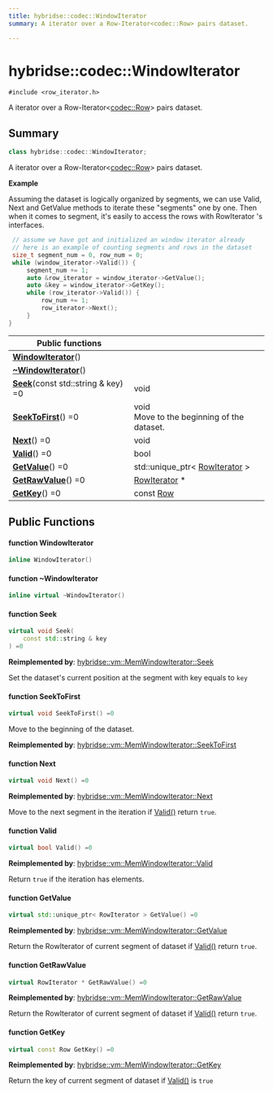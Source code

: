 ```yaml
---
title: hybridse::codec::WindowIterator
summary: A iterator over a Row-Iterator<codec::Row> pairs dataset. 

---
```

# hybridse::codec::WindowIterator



`#include <row_iterator.h>`

A iterator over a Row-Iterator<[codec::Row](/hybridse/usage/api/c++/Classes/classhybridse_1_1codec_1_1_row.md)> pairs dataset. 
## Summary

```cpp
class hybridse::codec::WindowIterator;
```
A iterator over a Row-Iterator<[codec::Row](/hybridse/usage/api/c++/Classes/classhybridse_1_1codec_1_1_row.md)> pairs dataset. 

**Example**

Assuming the dataset is logically organized by segments, we can use Valid, Next and GetValue methods to iterate these "segments" one by one. Then when it comes to segment, it's easily to access the rows with RowIterator 's interfaces. 

```cpp
 // assume we have got and initialized an window iterator already
 // here is an example of counting segments and rows in the dataset
 size_t segment_num = 0, row_num = 0;
 while (window_iterator->Valid()) {
     segment_num += 1;
     auto &row_iterator = window_iterator->GetValue();
     auto &key = window_iterator->GetKey();
     while (row_iterator->Valid()) {
         row_num += 1;
         row_iterator->Next();
     }
}
```


|  Public functions|            |
| -------------- | -------------- |
|**[WindowIterator](/hybridse/usage/api/c++/Classes/classhybridse_1_1codec_1_1_window_iterator.md#function-windowiterator)**()|  |
|**[~WindowIterator](/hybridse/usage/api/c++/Classes/classhybridse_1_1codec_1_1_window_iterator.md#function-~windowiterator)**()|  |
|**[Seek](/hybridse/usage/api/c++/Classes/classhybridse_1_1codec_1_1_window_iterator.md#function-seek)**(const std::string & key) =0| void  |
|**[SeekToFirst](/hybridse/usage/api/c++/Classes/classhybridse_1_1codec_1_1_window_iterator.md#function-seektofirst)**() =0| void <br>Move to the beginning of the dataset.  |
|**[Next](/hybridse/usage/api/c++/Classes/classhybridse_1_1codec_1_1_window_iterator.md#function-next)**() =0| void  |
|**[Valid](/hybridse/usage/api/c++/Classes/classhybridse_1_1codec_1_1_window_iterator.md#function-valid)**() =0| bool  |
|**[GetValue](/hybridse/usage/api/c++/Classes/classhybridse_1_1codec_1_1_window_iterator.md#function-getvalue)**() =0| std::unique_ptr< [RowIterator](/hybridse/usage/api/c++/Namespaces/namespacehybridse_1_1codec.md#typedef-rowiterator) >  |
|**[GetRawValue](/hybridse/usage/api/c++/Classes/classhybridse_1_1codec_1_1_window_iterator.md#function-getrawvalue)**() =0| [RowIterator](/hybridse/usage/api/c++/Namespaces/namespacehybridse_1_1codec.md#typedef-rowiterator) *  |
|**[GetKey](/hybridse/usage/api/c++/Classes/classhybridse_1_1codec_1_1_window_iterator.md#function-getkey)**() =0| const [Row](/hybridse/usage/api/c++/Classes/classhybridse_1_1codec_1_1_row.md)  |

## Public Functions

#### function WindowIterator

```cpp
inline WindowIterator()
```


#### function ~WindowIterator

```cpp
inline virtual ~WindowIterator()
```


#### function Seek

```cpp
virtual void Seek(
    const std::string & key
) =0
```


**Reimplemented by**: [hybridse::vm::MemWindowIterator::Seek](/hybridse/usage/api/c++/Classes/classhybridse_1_1vm_1_1_mem_window_iterator.md#function-seek)


Set the dataset's current position at the segment with key equals to `key`

#### function SeekToFirst

```cpp
virtual void SeekToFirst() =0
```

Move to the beginning of the dataset. 

**Reimplemented by**: [hybridse::vm::MemWindowIterator::SeekToFirst](/hybridse/usage/api/c++/Classes/classhybridse_1_1vm_1_1_mem_window_iterator.md#function-seektofirst)


#### function Next

```cpp
virtual void Next() =0
```


**Reimplemented by**: [hybridse::vm::MemWindowIterator::Next](/hybridse/usage/api/c++/Classes/classhybridse_1_1vm_1_1_mem_window_iterator.md#function-next)


Move to the next segment in the iteration if [Valid()](/hybridse/usage/api/c++/Classes/classhybridse_1_1codec_1_1_window_iterator.md#function-valid) return `true`. 

#### function Valid

```cpp
virtual bool Valid() =0
```


**Reimplemented by**: [hybridse::vm::MemWindowIterator::Valid](/hybridse/usage/api/c++/Classes/classhybridse_1_1vm_1_1_mem_window_iterator.md#function-valid)


Return `true` if the iteration has elements. 

#### function GetValue

```cpp
virtual std::unique_ptr< RowIterator > GetValue() =0
```


**Reimplemented by**: [hybridse::vm::MemWindowIterator::GetValue](/hybridse/usage/api/c++/Classes/classhybridse_1_1vm_1_1_mem_window_iterator.md#function-getvalue)


Return the RowIterator of current segment of dataset if [Valid()](/hybridse/usage/api/c++/Classes/classhybridse_1_1codec_1_1_window_iterator.md#function-valid) return `true`. 

#### function GetRawValue

```cpp
virtual RowIterator * GetRawValue() =0
```


**Reimplemented by**: [hybridse::vm::MemWindowIterator::GetRawValue](/hybridse/usage/api/c++/Classes/classhybridse_1_1vm_1_1_mem_window_iterator.md#function-getrawvalue)


Return the RowIterator of current segment of dataset if [Valid()](/hybridse/usage/api/c++/Classes/classhybridse_1_1codec_1_1_window_iterator.md#function-valid) return `true`. 

#### function GetKey

```cpp
virtual const Row GetKey() =0
```


**Reimplemented by**: [hybridse::vm::MemWindowIterator::GetKey](/hybridse/usage/api/c++/Classes/classhybridse_1_1vm_1_1_mem_window_iterator.md#function-getkey)


Return the key of current segment of dataset if [Valid()](/hybridse/usage/api/c++/Classes/classhybridse_1_1codec_1_1_window_iterator.md#function-valid) is `true`

